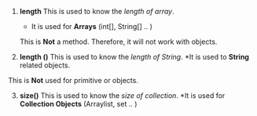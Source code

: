 1. **length**
  This is used to know the _length of array_. 
     * It is used for **Arrays** (int[], String[] .. ) 
   
    This is **Not** a method. Therefore, it will not work with objects. 



2. **length ()**
  This is used to know the _length of String_.
    *It is used to **String** related objects.
  
 This is **Not** used for primitive or objects. 



 
3. **size()**
  This is used to know the _size of collection_.
    *It is used for **Collection Objects** (Arraylist, set .. )
